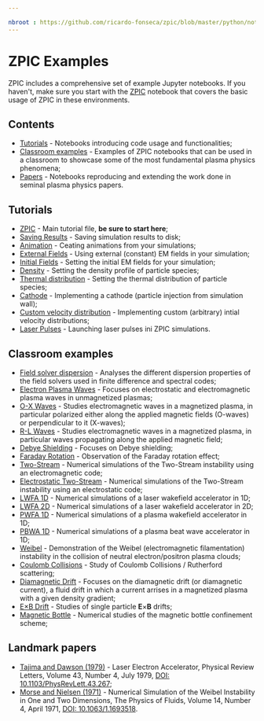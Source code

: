 ```yaml
---

nbroot : https://github.com/ricardo-fonseca/zpic/blob/master/python/notebooks
---
```


# ZPIC Examples

ZPIC includes a comprehensive set of example Jupyter notebooks. If you haven't, make sure you start with the [ZPIC]({{page.nbroot}}/tutorial/ZPIC.ipynb) notebook that covers the basic usage of ZPIC in these environments.

## Contents

* [Tutorials](#tutorials) - Notebooks introducing code usage and functionalities;
* [Classroom examples](#classroom-examples) - Examples of ZPIC notebooks that can be used in a classroom to showcase some of the most fundamental plasma physics phenomena;
* [Papers](#papers) - Notebooks reproducing and extending the work done in seminal plasma physics papers.

## Tutorials

* [ZPIC]({{page.nbroot}}/tutorial/ZPIC.ipynb) - Main tutorial file, **be sure to start here**;
* [Saving Results]({{page.nbroot}}/tutorial/Saving%20results.ipynb) - Saving simulation results to disk;
* [Animation]({{page.nbroot}}/tutorial/Animation.ipynb) - Ceating animations from your simulations;
* [External Fields]({{page.nbroot}}/tutorial/External%20Fields.ipynb) - Using external (constant) EM fields in your simulation;
* [Initial Fields]({{page.nbroot}}/tutorial/Initial%20Fields.ipynb) - Setting the initial EM fields for your simulation;
* [Density]({{page.nbroot}}/tutorial/Density.ipynb) - Setting the density profile of particle species;
* [Thermal distribution]({{page.nbroot}}/tutorial/Thermal%20Distribution.ipynb) - Setting the thermal distribution of particle species;
* [Cathode]({{page.nbroot}}/tutorial/Cathode.ipynb) - Implementing a cathode (particle injection from simulation wall);
* [Custom velocity distribution]({{page.nbroot}}/tutorial/Custom%20velocity%20distribution.ipynb) - Implementing custom (arbitrary) intial velocity distributions;
* [Laser Pulses]({{page.nbroot}}/tutorial/Laser%20Pulses.ipynb) - Launching laser pulses ini ZPIC simulations.

## Classroom examples

* [Field solver dispersion]({{page.nbroot}}/classroom/Field%20solver%20dispersion.ipynb) - Analyses the different dispersion properties of the field solvers used in finite difference and spectral codes;
* [Electron Plasma Waves]({{page.nbroot}}/classroom/Electron%20Plasma%20Waves.ipynb) - Focuses on electrostatic and electromagnetic plasma waves in unmagnetized plasmas;
* [O-X Waves]({{page.nbroot}}/classroom/O-X%20Waves.ipynb) - Studies electromagnetic waves in a magnetized plasma, in particular polarized either along the applied magnetic fields (O-waves) or perpendicular to it (X-waves);
* [R-L Waves]({{page.nbroot}}/classroom/R-L%20Waves.ipynb) - Studies electromagnetic waves in a magnetized plasma, in particular waves propagating along the applied magnetic field;
* [Debye Shielding]({{page.nbroot}}/classroom/Debye%20Shielding.ipynb) - Focuses on Debye shielding;
* [Faraday Rotation]({{page.nbroot}}/classroom/Faraday%20Rotation.ipynb) - Observation of the Faraday rotation effect;
* [Two-Stream]({{page.nbroot}}/classroom/Two-Stream.ipynb) - Numerical simulations of the Two-Stream instability using an electromagnetic code;
* [Electrostatic Two-Stream]({{page.nbroot}}/classroom/Electrostatic%20Two-Stream.ipynb) - Numerical simulations of the Two-Stream instability using an electrostatic code;
* [LWFA 1D]({{page.nbroot}}/classroom/LWFA%201D.ipynb) - Numerical simulations of a laser wakefield accelerator in 1D;
* [LWFA 2D]({{page.nbroot}}/classroom/LWFA%202D.ipynb) - Numerical simulations of a laser wakefield accelerator in 2D;
* [PWFA 1D]({{page.nbroot}}/classroom/PWFA%201D.ipynb) - Numerical simulations of a plasma wakefield accelerator in 1D;
* [PBWA 1D]({{page.nbroot}}/classroom/PBWA%201D.ipynb) - Numerical simulations of a plasma beat wave accelerator in 1D;
* [Weibel]({{page.nbroot}}/classroom/Weibel.ipynb) - Demonstration of the Weibel (electromagnetic filamentation) instability in the collision of neutral electron/positron plasma clouds;
* [Coulomb Collisions]({{page.nbroot}}/classroom/Coulomb%20Collisions.ipynb) - Study of Coulomb Collisions / Rutherford scattering;
* [Diamagnetic Drift]({{page.nbroot}}/classroom/Diamagnetic%20Drift.ipynb) - Focuses on the diamagnetic drift (or diamagnetic current), a fluid drift in which a current arrises in a magnetized plasma with a given density gradient;
* [E×B Drift]({{page.nbroot}}/classroom/ExB%20Drift.ipynb) - Studies of single particle **E**×**B** drifts;
* [Magnetic Bottle]({{page.nbroot}}/classroom/Magnetic%20Bottle.ipynb) - Numerical studies of the magnetic bottle confinement scheme;

## Landmark papers

* [Tajima and Dawson (1979)]({{page.nbroot}}/papers/Tajima%20and%20Dawson%201979.ipynb) - Laser Electron Accelerator, Physical Review Letters, Volume 43, Number 4, July 1979, [DOI: 10.1103/PhysRevLett.43.267](https://doi.org/10.1103/PhysRevLett.43.267);
* [Morse and Nielsen (1971)]({{page.nbroot}}/papers/Morse%20and%20Nielsen%201971.ipynb) - Numerical Simulation of the Weibel Instability in One and Two Dimensions, The Physics of Fluids, Volume 14, Number 4, April 1971, [DOI: 10.1063/1.1693518](https://doi.org/10.1063/1.1693518).
